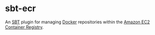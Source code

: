 # sbt-ecr 

An [SBT](http://www.scala-sbt.org/) plugin for managing [Docker](http://docker.io) repositories within the [Amazon EC2 Container Registry](https://aws.amazon.com/ecr/).
